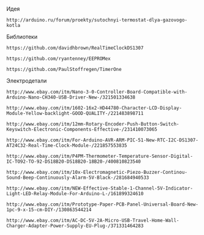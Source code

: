 Идея 
	
	http://arduino.ru/forum/proekty/sutochnyi-termostat-dlya-gazovogo-kotla

Библиотеки
	
	https://github.com/davidhbrown/RealTimeClockDS1307
	
	https://github.com/ryantenney/EEPROMex
	
	https://github.com/PaulStoffregen/TimerOne

Электродетали
	
	http://www.ebay.com/itm/Nano-3-0-Controller-Board-Compatible-with-Arduino-Nano-CH340-USB-Driver-New-/321501334638
	
	http://www.ebay.com/itm/1602-16x2-HD44780-Character-LCD-Display-Module-Yellow-backlight-GOOD-QUALITY-/221483898711
	
	http://www.ebay.com/itm/12mm-Rotary-Encoder-Push-Button-Switch-Keyswitch-Electronic-Components-Effective-/231410073065
	
	http://www.ebay.com/itm/For-Arduino-AVR-ARM-PIC-51-New-RTC-I2C-DS1307-AT24C32-Real-Time-Clock-Module-/221857553835
	
	http://www.ebay.com/itm/P4PM-Thermometer-Temperature-Sensor-Digital-IC-TO92-TO-92-DS18B20-DS18B20-18B20-/400810823540
	
	http://www.ebay.com/itm/10x-Electromagnetic-Piezo-Buzzer-Continou-Sound-Beep-Continuously-Alarm-5V-Black-/281684940533
	
	http://www.ebay.com/itm/NEW-Effective-Stable-1-Channel-5V-Indicator-Light-LED-Relay-Module-For-Arduino-L-/161899324610
	
	http://www.ebay.com/itm/Prototype-Paper-PCB-Panel-Universal-Board-New-1pc-9-x-15-cm-DIY-/130863544214
	
	http://www.ebay.com/itm/AC-DC-5V-2A-Micro-USB-Travel-Home-Wall-Charger-Adapter-Power-Supply-EU-Plug-/371331464283
